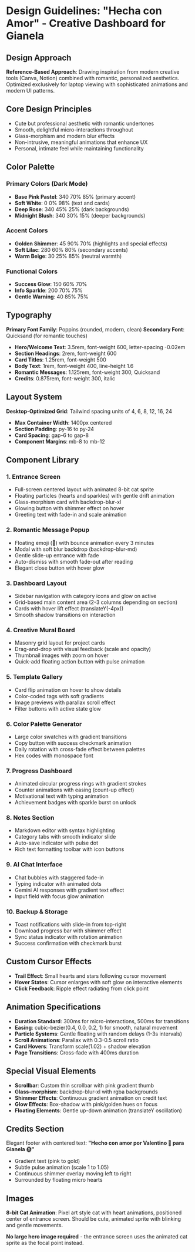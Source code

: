 # Design Guidelines: "Hecha con Amor" - Creative Dashboard for Gianela

## Design Approach
**Reference-Based Approach**: Drawing inspiration from modern creative tools (Canva, Notion) combined with romantic, personalized aesthetics. Optimized exclusively for laptop viewing with sophisticated animations and modern UI patterns.

## Core Design Principles
- Cute but professional aesthetic with romantic undertones
- Smooth, delightful micro-interactions throughout
- Glass-morphism and modern blur effects
- Non-intrusive, meaningful animations that enhance UX
- Personal, intimate feel while maintaining functionality

## Color Palette

### Primary Colors (Dark Mode)
- **Base Pink Pastel**: 340 70% 85% (primary accent)
- **Soft White**: 0 0% 98% (text and cards)
- **Deep Rose**: 340 45% 25% (dark backgrounds)
- **Midnight Blush**: 340 30% 15% (deeper backgrounds)

### Accent Colors
- **Golden Shimmer**: 45 90% 70% (highlights and special effects)
- **Soft Lilac**: 280 60% 80% (secondary accents)
- **Warm Beige**: 30 25% 85% (neutral warmth)

### Functional Colors
- **Success Glow**: 150 60% 70%
- **Info Sparkle**: 200 70% 75%
- **Gentle Warning**: 40 85% 75%

## Typography
**Primary Font Family**: Poppins (rounded, modern, clean)
**Secondary Font**: Quicksand (for romantic touches)

- **Hero/Welcome Text**: 3.5rem, font-weight 600, letter-spacing -0.02em
- **Section Headings**: 2rem, font-weight 600
- **Card Titles**: 1.25rem, font-weight 500
- **Body Text**: 1rem, font-weight 400, line-height 1.6
- **Romantic Messages**: 1.125rem, font-weight 300, Quicksand
- **Credits**: 0.875rem, font-weight 300, italic

## Layout System
**Desktop-Optimized Grid**: Tailwind spacing units of 4, 6, 8, 12, 16, 24

- **Max Container Width**: 1400px centered
- **Section Padding**: py-16 to py-24
- **Card Spacing**: gap-6 to gap-8
- **Component Margins**: mb-8 to mb-12

## Component Library

### 1. Entrance Screen
- Full-screen centered layout with animated 8-bit cat sprite
- Floating particles (hearts and sparkles) with gentle drift animation
- Glass-morphism card with backdrop-blur-xl
- Glowing button with shimmer effect on hover
- Greeting text with fade-in and scale animation

### 2. Romantic Message Popup
- Floating emoji (💌) with bounce animation every 3 minutes
- Modal with soft blur backdrop (backdrop-blur-md)
- Gentle slide-up entrance with fade
- Auto-dismiss with smooth fade-out after reading
- Elegant close button with hover glow

### 3. Dashboard Layout
- Sidebar navigation with category icons and glow on active
- Grid-based main content area (2-3 columns depending on section)
- Cards with hover lift effect (translateY(-4px))
- Smooth shadow transitions on interaction

### 4. Creative Mural Board
- Masonry grid layout for project cards
- Drag-and-drop with visual feedback (scale and opacity)
- Thumbnail images with zoom on hover
- Quick-add floating action button with pulse animation

### 5. Template Gallery
- Card flip animation on hover to show details
- Color-coded tags with soft gradients
- Image previews with parallax scroll effect
- Filter buttons with active state glow

### 6. Color Palette Generator
- Large color swatches with gradient transitions
- Copy button with success checkmark animation
- Daily rotation with cross-fade effect between palettes
- Hex codes with monospace font

### 7. Progress Dashboard
- Animated circular progress rings with gradient strokes
- Counter animations with easing (count-up effect)
- Motivational text with typing animation
- Achievement badges with sparkle burst on unlock

### 8. Notes Section
- Markdown editor with syntax highlighting
- Category tabs with smooth indicator slide
- Auto-save indicator with pulse dot
- Rich text formatting toolbar with icon buttons

### 9. AI Chat Interface
- Chat bubbles with staggered fade-in
- Typing indicator with animated dots
- Gemini AI responses with gradient text effect
- Input field with focus glow animation

### 10. Backup & Storage
- Toast notifications with slide-in from top-right
- Download progress bar with shimmer effect
- Sync status indicator with rotation animation
- Success confirmation with checkmark burst

## Custom Cursor Effects
- **Trail Effect**: Small hearts and stars following cursor movement
- **Hover States**: Cursor enlarges with soft glow on interactive elements
- **Click Feedback**: Ripple effect radiating from click point

## Animation Specifications
- **Duration Standard**: 300ms for micro-interactions, 500ms for transitions
- **Easing**: cubic-bezier(0.4, 0.0, 0.2, 1) for smooth, natural movement
- **Particle Systems**: Gentle floating with random delays (1-3s intervals)
- **Scroll Animations**: Parallax with 0.3-0.5 scroll ratio
- **Card Hovers**: Transform scale(1.02) + shadow elevation
- **Page Transitions**: Cross-fade with 400ms duration

## Special Visual Elements
- **Scrollbar**: Custom thin scrollbar with pink gradient thumb
- **Glass-morphism**: backdrop-blur-xl with rgba backgrounds
- **Shimmer Effects**: Continuous gradient animation on credit text
- **Glow Effects**: Box-shadow with pink/golden hues on focus
- **Floating Elements**: Gentle up-down animation (translateY oscillation)

## Credits Section
Elegant footer with centered text:
**"Hecho con amor por Valentino 🌙 para Gianela 🌞"**
- Gradient text (pink to gold)
- Subtle pulse animation (scale 1 to 1.05)
- Continuous shimmer overlay moving left to right
- Surrounded by floating micro hearts

## Images
**8-bit Cat Animation**: Pixel art style cat with heart animations, positioned center of entrance screen. Should be cute, animated sprite with blinking and gentle movements.

**No large hero image required** - the entrance screen uses the animated cat sprite as the focal point instead.
